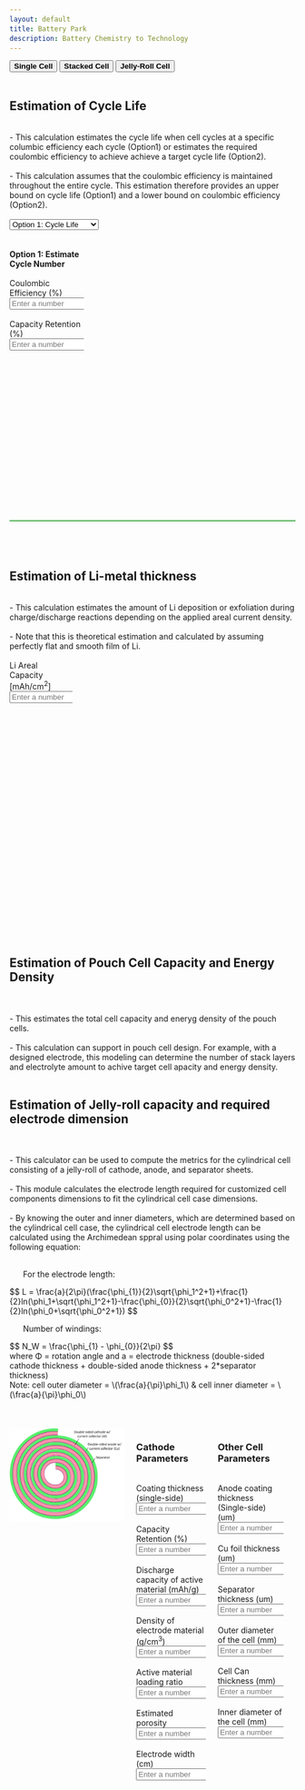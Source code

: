 ```yaml
---
layout: default
title: Battery Park
description: Battery Chemistry to Technology
---
```


<html lang="en">
<head>
    <meta charset="UTF-8">
    <meta name="viewport" content="width=device-width, initial-scale=1.0">
    <title>Number Input Operations</title>
    <style>
        /* Style the horizontal rule */
        .colored-line {
            border: 0; /* Remove default border */
            height: 2px; /* Height of the line */
            background-color: #4CAF50; /* Color of the line */
            margin: 20px 0; /* Space above and below the line */
        }
    </style>
    <script src="https://cdn.plot.ly/plotly-latest.min.js"></script>
</head>

<body onload="openCity('Single Cell'); showInputFields()">
    <div class="tab2"><button class="tablinks" onclick="openCity(event, 'Single Cell')"><b>Single Cell</b></button>
        <button class="tablinks" onclick="openCity(event, 'Stacked Cell')"><b>Stacked Cell</b></button>
        <button class="tablinks" onclick="openCity(event, 'Jelly-Roll Cell')"><b>Jelly-Roll Cell</b></button>
    </div>
    <!-- Tab content -->
    <div id="Single Cell" class="tabcontent">
        <br>
        <h2> Estimation of Cycle Life </h2>
        <br>
        - This calculation estimates the cycle life when cell cycles at a specific columbic efficiency each cycle (Option1) or estimates the required coulombic efficiency to achieve achieve a target cycle life (Option2).
        <br>
        <br>
        - This calculation assumes that the coulombic efficiency is maintained throughout the entire cycle. This estimation therefore provides an upper bound on cycle life (Option1) and a lower bound on coulombic efficiency (Option2). 
        <br>
        <br>
        <select id="operationSelect" onchange="showInputFields()">
            <option value="cycle-life" selected>Option 1: Cycle Life</option>
            <option value="ce">Option 2: Required CE</option>
        </select>
        <br>
        <br>
        <div id="cycleLifeInputs" style="display: block;">
            <div class="columns">
                <div class="column">    
                    <br>
                    <b>Option 1: Estimate Cycle Number</b>
                    <br><br>
                    Coulombic Efficiency (%) <br>
                    <input type="number" id="numberInput" placeholder="Enter a number" step="0.1" oninput="calculateCycleLife()">
                    <br><br>
                    Capacity Retention (%) <br>
                    <input type="number" id="numberInput2" placeholder="Enter a number" step="0.1" oninput="calculateCycleLife()">
                </div>
                <div class="column">    
                    <br>
                    <div id="myPlotCycleLife" style="width:600px;height:400px;"></div>
                </div> 
            </div>
        </div>
        <div id="requiredCEInputs" style="display: none;">
            <div class="columns">
                <div class="column">       
                    <br>
                    <b>Option 2: Estimate Required Coulombic Efficiency (%) to achieve N cycle life</b>
                    <br><br>
                    Targeted capacity retention(%) <br>
                    <input type="number" id="numberInput3" placeholder="Enter a number" step="0.1" oninput="calculateRequiredCE()">
                    <br><br>
                    Targeted cycle life <br>
                    <input type="number" id="numberInput4" placeholder="Enter a number" step="1" oninput="calculateRequiredCE()">
                </div>
                <div class="column">    
                    <br>
                    <div id="myPlotRequiredCE" style="width:600px;height:400px;"></div>
                </div> 
            </div>
        </div> 
            <!-- Output Section -->
        <h3 id="output"></h3>
        <br><br>
    <hr class="colored-line">
        <br><br>
        <div>
            <h2> Estimation of Li-metal thickness </h2>
            <br>
              - This calculation estimates the amount of Li deposition or exfoliation during charge/discharge reactions depending on the applied areal current density.
            <br>
            <br>
              - Note that this is theoretical estimation and calculated by assuming perfectly flat and smooth film of Li.
            <br>
            <br>
            <div class="columns">
                <div class="column">    
                    Li Areal Capacity [mAh/cm<sup>2</sup>] <br>
                    <input type="number" id="LiAC" placeholder="Enter a number" step="0.01" oninput="calculateLithickness()">
                </div>
                <br>
                <div class="column">    
                    <br>
                    <div id="myPlotLithickness" style="width:600px;height:400px;"></div>
                </div>
            </div>
            <!-- Output Section -->
            <h3 id="output2"></h3>
            <br><br>
        </div>
    </div>
    <div id="Stacked Cell" class="tabcontent">
        <br>
        <h2> Estimation of Pouch Cell Capacity and Energy Density </h2>
        <br>
        <br>
      - This estimates the total cell capacity and eneryg density of the pouch cells.
        <br>
        <br>
      - This calculation can support in pouch cell design. For example, with a designed electrode, this modeling can determine the number of stack layers and electrolyte amount to achive target cell apacity and energy density.
    </div>
    <div id="Jelly-Roll Cell" class="tabcontent">
        <br>
        <h2> Estimation of Jelly-roll capacity and required electrode dimension </h2>
        <br>
        <br>
        - This calculator can be used to compute the metrics for the cylindrical cell consisting of a jelly-roll of cathode, anode, and separator sheets.
        <br>
        <br>
        - This module calculates the electrode length required for customized cell components dimensions to fit the cylindrical cell case dimensions.
        <br>
        <br>
        - By knowing the outer and inner diameters, which are determined based on the cylindrical cell case, the cylindrical cell electrode length can be calculated using the Archimedean sppral using polar coordinates using the following equation:
        <br>
        <br>
        <ul> For the electrode length: </ul>
        <script src='https://cdnjs.cloudflare.com/ajax/libs/mathjax/2.7.4/MathJax.js?config=default'></script>
        $$ L = \frac{a}{2\pi}(\frac{\phi_{1}}{2}\sqrt{\phi_1^2+1}+\frac{1}{2}ln(\phi_1+\sqrt{\phi_1^2+1}-\frac{\phi_{0}}{2}\sqrt{\phi_0^2+1}-\frac{1}{2}ln(\phi_0+\sqrt{\phi_0^2+1}) $$
        <br>
        <ul> Number of windings: </ul>
        $$ N_W = \frac{\phi_{1} - \phi_{0}}{2\pi} $$
        <br>
        where &Phi; = rotation angle and a = electrode thickness (double-sided cathode thickness + double-sided anode thickness + 2*separator thickness)
        <br>
        Note: cell outer diameter = \(\frac{a}{\pi}\phi_1\) & cell inner diameter = \(\frac{a}{\pi}\phi_0\) 
        <br>
        <br>
        <br>
        <br>
        <div class="columns">
            <div class="column">    
                <img src='https://github.com/donghee1025/Battery-Park/blob/main2/masthead/cylindrical%20spiral_wcaption.png?raw=true' alt="AcademicIndustry" style="width:500px; height:auto;">
            </div>
            <div class="column">    
                <h3> Cathode Parameters </h3>
                    <br>
                    Coating thickness (single-side) <br>
                    <input type="number" id="cthi" placeholder="Enter a number" step="0.1" oninput="calculateDimension()">
                    <br>
                    <br>
                    Capacity Retention (%) <br>
                    <input type="number" id="capret" placeholder="Enter a number" step="0.1" oninput="calculateCycleLife()">
                    <br>
                    <br>
                    Discharge capacity of active material (mAh/g) <br>
                    <input type="number" id="discapa" placeholder="Enter a number" step="0.1" oninput="calculateCycleLife()">
                    <br>
                    <br>
                    Density of electrode material (g/cm<sup>3</sup>) <br>
                    <input type="number" id="densa" placeholder="Enter a number" step="0.1" oninput="calculateCycleLife()">
                    <br>
                    <br>
                    Active material loading ratio <br>
                    <input type="number" id="amlr" placeholder="Enter a number" step="0.1" oninput="calculateCycleLife()">
                    <br>
                    <br>         
                    Estimated porosity <br>
                    <input type="number" id="por" placeholder="Enter a number" step="0.1" oninput="calculateCycleLife()">
                    <br>
                    <br>  
                    Electrode width (cm) <br>
                    <input type="number" id="ewid" placeholder="Enter a number" step="0.1" oninput="calculateCycleLife()">
                    <br>
            </div>
            <div class="column">   
                <h3> Other Cell Parameters </h3>
                    <br>
                    Anode coating thickness (Single-side) (um) <br>
                    <input type="number" id="cthi" placeholder="Enter a number" step="0.1" oninput="calculateDimension()">
                    <br>
                    <br>
                    Cu foil thickness (um) <br>
                    <input type="number" id="capret" placeholder="Enter a number" step="0.1" oninput="calculateCycleLife()">
                    <br>
                    <br>
                    Separator thickness (um) <br>
                    <input type="number" id="discapa" placeholder="Enter a number" step="0.1" oninput="calculateCycleLife()">
                    <br>
                    <br>
                    Outer diameter of the cell (mm) <br>
                    <input type="number" id="densa" placeholder="Enter a number" step="0.1" oninput="calculateCycleLife()">
                    <br>
                    <br>
                    Cell Can thickness (mm) <br>
                    <input type="number" id="amlr" placeholder="Enter a number" step="0.1" oninput="calculateCycleLife()">
                    <br>
                    <br>         
                    Inner diameter of the cell (mm) <br>
                    <input type="number" id="por" placeholder="Enter a number" step="0.1" oninput="calculateCycleLife()">
                    <br>
            </div>
            <!-- Output Section -->
            <p id="output"></p>
        </div>       
    </div>
</body>

<!-- JavaScript -->
<script>
    let xValues = [];
    let yValues = [];
    let xTrace = [];
    let yTrace = [];
    let x2Trace = [];
    let y2Trace = [];

    function generatePlot() {
        xValues = [];
        yValues = [];
        
        const ce = parseFloat(document.getElementById('numberInput').value);

        if (!isNaN(ce) && ce > 0 && ce < 100) {
            for (let capacityRetention = 0; capacityRetention <= 100; capacityRetention += 1) {
                const cycleNumber = Math.round(Math.log(capacityRetention/100) / Math.log(ce/100));
                xValues.push(cycleNumber);
                yValues.push(capacityRetention);
            }
            Plotly.newPlot('myPlotCycleLife', [
                {
                    x: xValues,
                    y: yValues,
                    mode: 'lines',
                    type: 'scatter',
                    showlegend: false 
                },
                {
                    x: xTrace,
                    y: yTrace,
                    mode: 'markers',
                    type: 'scatter',
                    marker: { color: 'red', size: 8 },
                    text: [`Cycle: ${xTrace[0]}, Capacity: ${yTrace[0]}%`], // label text for the marker
                    textposition: 'top right', // position of the text relative to the marker
                    showlegend: false 
                }
            ], {
            title:  {
                text: 'Cycle Number vs Capacity Retention',
                font: {
                    family: 'Arial, sans-serif', // Choose a font family
                    size: 18, // Adjust the font size
                    color: 'black', // Title color
                    weight: 'bold' // Make title bold
                    }
            },        
            xaxis: { title: 'Cycle Number' },
            yaxis: { title: 'Capacity Retention'}
            }
            );
        } else {
            console.error("Invalid CE input. Please enter a valid number.");
        }
    }  
    function generateSecPlot() {
        xValues = [];
        yValues = [];

        const cr = parseFloat(document.getElementById('numberInput3').value);

        if (!isNaN(cr) && cr > 0 && cr < 100 ) {
            for (let cycleNumber = 1; cycleNumber <= 200; cycleNumber += 1) {
                const ReqceValue = 100 * (Math.exp(Math.log(cr/100) / cycleNumber));
                xValues.push(cycleNumber);
                yValues.push(ReqceValue);
            }
            Plotly.newPlot('myPlotRequiredCE', [
                {
                    x: xValues,
                    y: yValues,
                    mode: 'lines',
                    type: 'scatter',
                    showlegend: false 
                },
                {
                    x: xTrace,
                    y: yTrace,
                    mode: 'markers',
                    type: 'scatter',
                    marker: { color: 'red', size: 8 },
                    text: [`Cycle: ${xTrace[0]}, CE: ${yTrace[0]}%`], // label text for the marker
                    textposition: 'top right', // position of the text relative to the marker
                    showlegend: false 
                }
            ], {
                title: {
                    text: 'Cycle Number vs Coulombic Efficiency',
                    font: {
                        family: 'Arial, sans-serif', // Choose a font family
                        size: 18, // Adjust the font size
                        color: 'black', // Title color
                        weight: 'bold' // Make title bold
                            }
                },
                xaxis: { title: 'Cycle Number' },
                yaxis: { title: 'Coulombic Efficiency (%)'}
            }
            );
        } else {
            console.error("Invalid cycle retention input. Please enter a valid number.");
        }
    } 
    function generateLithickPlot() {
        xValues = [];
        yValues = [];

        const LiAC = parseFloat(document.getElementById('LiAC').value);

        if (!isNaN(LiAC) && LiAC > 0 ) {
            for (let i = 0; i <= LiAC * 1.5; i += 0.1) {
                const T_Li = 10000*i*6.941/(26801.4814*0.534);
                xValues.push(i);
                yValues.push(T_Li);
            }
            
            Plotly.newPlot('myPlotLithickness', [
                {
                    x: xValues,
                    y: yValues,
                    mode: 'lines',
                    type: 'scatter',
                    showlegend: false 
                },
                {
                    x: x2Trace,
                    y: y2Trace,
                    mode: 'markers',
                    type: 'scatter',
                    marker: { color: 'red', size: 8 },
                    text: [`LiAC: ${x2Trace[0]} mAh/cm²`], // label text for the marker
                    textposition: 'top right', // position of the text relative to the marker
                    showlegend: false 
                }
            ], {
                title: {
                    text: 'Li Thickness Response to Li Areal Capacity',
                    font: {
                        family: 'Arial, sans-serif', 
                        size: 18, 
                        color: 'black',
                        weight: 'bold' 
                            }
                },
                xaxis: { title: 'Li Areal Capacity [mAh/cm²]' },
                yaxis: { title: 'Li Thickness (um)'}
            }
            );
        } else {
            console.error("Invalid areal capacity input. Please enter a valid number.");
        }
    }    
    function showInputFields() {
        const operation = document.getElementById("operationSelect").value;
        document.getElementById("cycleLifeInputs").style.display = operation === "cycle-life" ? "block" : "none";
        document.getElementById("requiredCEInputs").style.display = operation === "ce" ? "block" : "none";
        document.getElementById("output").textContent = "";

        if (operation === "cycle-life") {
            generatePlot();
        } else {
            generateSecPlot();
        }
    }
  
    function calculateCycleLife() {
        // Get the value of the input box and convert it to a number
        const input = parseFloat(document.getElementById('numberInput').value);
        const input2 = parseFloat(document.getElementById('numberInput2').value);

        
      // Check if input is a valid number
        if (!isNaN(input) && !isNaN(input2)) {
            const cycnumValue = Math.round(Math.log(input2/100)/Math.log(input/100));   
            document.getElementById('output').innerHTML = `The cell is expected to undergo <b>${cycnumValue}</b> cycles.`;
            
            xTrace = [cycnumValue];
            yTrace = [input2];
            
            generatePlot(); // Re-generate plot with new data
        } else {
          document.getElementById('output').textContent = "Please enter a valid number.";
        }
    }
    function calculateRequiredCE() {
        const input3 = parseFloat(document.getElementById('numberInput3').value);
        const input4 = parseFloat(document.getElementById('numberInput4').value);

        if (!isNaN(input3) && !isNaN(input4)) {
          // Perform cycle number calculation
          const ReqceValue = 100*(Math.exp(Math.log(input3/100)/input4)); 
          document.getElementById('output').innerHTML = 
            `The cell is required <b>${ReqceValue.toFixed(2)}%</b> CE to achieve ${input4} cycle life`;
            
            xTrace = [input4];
            yTrace = [ReqceValue];
            
            generateSecPlot(); // Re-generate plot with new data
        } else {
          document.getElementById('output').textContent = "Please enter a valid number.";
        }
    }
    function calculateLithickness() {
        const LiAC = parseFloat(document.getElementById('LiAC').value);

        if (!isNaN(LiAC) && LiAC > 0) {
          const T_Li = 10000*LiAC*6.941/(26801.4814*0.534); 
          document.getElementById('output2').innerHTML = 
            `With areal capacity of Li, <b>${T_Li.toFixed(2)}um</b> Li is stripped or deposited.`;

            x2Trace = [LiAC];
            y2Trace = [T_Li];
            
            generateLithickPlot(); // Re-generate plot with new data
        } else {
          document.getElementById('output2').textContent = "Please enter a valid number.";
        }
      }
    
    window.onload = function() {
        showInputFields();
    };
</script>

